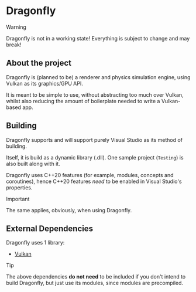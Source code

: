 # Dragonfly

>[!WARNING]
> Dragonfly is not in a working state! Everything is subject to change and may break!

## About the project

Dragonfly is (planned to be) a renderer and physics simulation engine, using Vulkan as its graphics/GPU API.

It is meant to be simple to use, without abstracting too much over Vulkan, whilst also reducing the amount of boilerplate needed to write a Vulkan-based app.

## Building

Dragonfly supports and will support purely Visual Studio as its method of building.

Itself, it is build as a dynamic library (.dll). One sample project (`Testing`) is also built along with it.

Dragonfly uses C++20 features (for example, modules, concepts and coroutines), hence C++20 features *need* to be enabled in Visual Studio's properties.

>[!IMPORTANT]
> The same applies, obviously, when using Dragonfly.

## External Dependencies

Dragonfly uses 1 library:
- [Vulkan](https://vulkan.lunarg.com/)


>[!TIP]
> The above dependencies **do not need** to be included if you don't intend to build Dragonfly, but just use its modules, since modules are precompiled.
